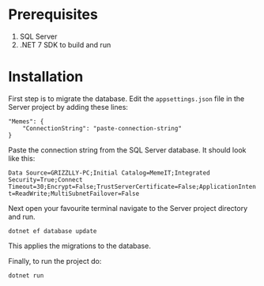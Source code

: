 # Prerequisites

1. SQL Server
2. .NET 7 SDK to build and run

# Installation

First step is to migrate the database. Edit the `appsettings.json` file in the Server project by adding these lines:

```
"Memes": {
	"ConnectionString": "paste-connection-string"
}
```

Paste the connection string from the SQL Server database. It should look like this:

`Data Source=GRIZZLLY-PC;Initial Catalog=MemeIT;Integrated Security=True;Connect Timeout=30;Encrypt=False;TrustServerCertificate=False;ApplicationIntent=ReadWrite;MultiSubnetFailover=False`

Next open your favourite terminal navigate to the Server project directory and run.

`dotnet ef database update`

This applies the migrations to the database.

Finally, to run the project do:

`dotnet run`